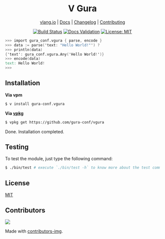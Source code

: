 <div align="center">
<h1>V Gura</h1>

[vlang.io](https://vlang.io) |
[Docs](https://gura-conf.github.io/vgura) |
[Changelog](#) |
[Contributing](https://github.com/gura-conf/vgura/blob/main/CONTRIBUTING.md)

</div>

<div align="center">

[![Build Status][workflowbadge]][workflowurl]
[![Docs Validation][validatedocsbadge]][validatedocsurl]
[![License: MIT][licensebadge]][licenseurl]

</div>

```v ignore
>>> import gura_conf.vgura { parse, encode }
>>> data := parse('text: "Hello World!"') ?
>>> println(data)
{'text': gura_conf.vgura.Any('Hello World!')}
>>> encode(data)
text: Hello World!
>>>
```

## Installation

**Via vpm**

```sh
$ v install gura-conf.vgura
```

**Via [vpkg](https://github.com/v-pkg/vpkg)**

```sh
$ vpkg get https://github.com/gura-conf/vgura
```

Done. Installation completed.

## Testing

To test the module, just type the following command:

```sh
$ ./bin/test # execute `./bin/test -h` to know more about the test command
```

## License

[MIT](LICENSE)

## Contributors

<a href="https://github.com/gura-conf/vgura/contributors">
  <img src="https://contrib.rocks/image?repo=gura-conf/vgura"/>
</a>

Made with [contributors-img](https://contrib.rocks).

[workflowbadge]: https://github.com/gura-conf/vgura/workflows/Build%20and%20Test%20with%20deps/badge.svg
[validatedocsbadge]: https://github.com/gura-conf/vgura/workflows/Validate%20Docs/badge.svg
[licensebadge]: https://img.shields.io/badge/License-MIT-blue.svg
[workflowurl]: https://github.com/gura-conf/vgura/commits/main
[validatedocsurl]: https://github.com/gura-conf/vgura/commits/main
[licenseurl]: https://github.com/gura-conf/vgura/blob/main/LICENSE
